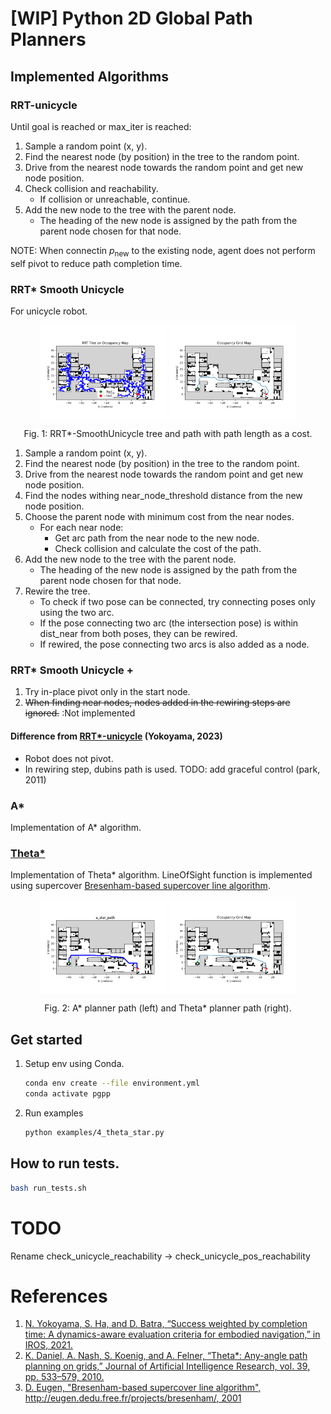 # [WIP] Python 2D Global Path Planners

## Implemented Algorithms

### RRT-unicycle
Until goal is reached or max_iter is reached:
1. Sample a random point (x, y).
2. Find the nearest node (by position) in the tree to the random point.
3. Drive from the nearest node towards the random point and get new node position.
4. Check collision and reachability.
    - If collision or unreachable, continue.
5. Add the new node to the tree with the parent node.
    - The heading of the new node is assigned by the path from the parent node chosen for that node.

NOTE: When connectin $p_\text{new}$ to the existing node, agent does not perform self pivot to reduce path completion time.

### RRT* Smooth Unicycle
For unicycle robot.

<p align="center">
  <img width="40%" src="docs/figures/rrt_star_smooth_unicycle_tree.png" align="center" alt="fig1a" />
  <img width="40%" src="docs/figures/rrt_star_smooth_unicycle_path.png" align="center" alt="fig1b" />
  <figcaption align="center">Fig. 1: RRT*-SmoothUnicycle tree and path with path length as a cost.</figcaption>
</p>


1. Sample a random point (x, y).
2. Find the nearest node (by position) in the tree to the random point.
3. Drive from the nearest node towards the random point and get new node position.
4. Find the nodes withing near_node_threshold distance from the new node position.
5. Choose the parent node with minimum cost from the near nodes.
    - For each near node:
        - Get arc path from the near node to the new node.
        - Check collision and calculate the cost of the path.
6. Add the new node to the tree with the parent node.
    - The heading of the new node is assigned by the path from the parent node chosen for that node.
7. Rewire the tree.
    - To check if two pose can be connected, try connecting poses only using the two arc.
    - If the pose connecting two arc (the intersection pose) is within dist_near from both poses, they can be rewired.
    - If rewired, the pose connecting two arcs is also added as a node.

### RRT* Smooth Unicycle +

1. Try in-place pivot only in the start node.
2. ~~When finding near nodes, nodes added in the rewiring steps are ignored.~~ :Not implemented

#### Difference from [RRT*-unicycle](https://github.com/naokiyokoyama/rrt_star) (Yokoyama, 2023)
- Robot does not pivot.
- In rewiring step, dubins path is used. 
    TODO: add graceful control (park, 2011)

### A*
Implementation of A* algorithm.

### [Theta*](https://arxiv.org/abs/1401.3843)
Implementation of Theta* algorithm.
LineOfSight function is implemented using supercover [Bresenham-based supercover line algorithm](http://eugen.dedu.free.fr/projects/bresenham/).


<p align="center">
  <img width="40%" src="docs/figures/a_star_path.png" align="center" alt="fig2a"/>
  <img width="40%" src="docs/figures/theta_star_path.png" align="center" alt="fig2b"/>
  <figcaption align="center">Fig. 2: A* planner path (left) and Theta* planner path (right).</figcaption>
</p>


## Get started
1. Setup env using Conda.
    ```bash
    conda env create --file environment.yml
    conda activate pgpp
    ```
2. Run examples
    ```bash
    python examples/4_theta_star.py
    ```

## How to run tests.
```bash
bash run_tests.sh
```

# TODO
Rename check_unicycle_reachability -> check_unicycle_pos_reachability
# References
1. [N. Yokoyama, S. Ha, and D. Batra, “Success weighted by completion time: A dynamics-aware evaluation criteria for embodied navigation,” in IROS, 2021.](https://arxiv.org/abs/2103.08022)
2. [K. Daniel, A. Nash, S. Koenig, and A. Felner, “Theta*: Any-angle path planning on grids,” Journal of Artificial Intelligence Research, vol. 39, pp. 533–579, 2010.](https://arxiv.org/abs/1401.3843)
3. [D. Eugen, "Bresenham-based supercover line algorithm", http://eugen.dedu.free.fr/projects/bresenham/, 2001](http://eugen.dedu.free.fr/projects/bresenham/)